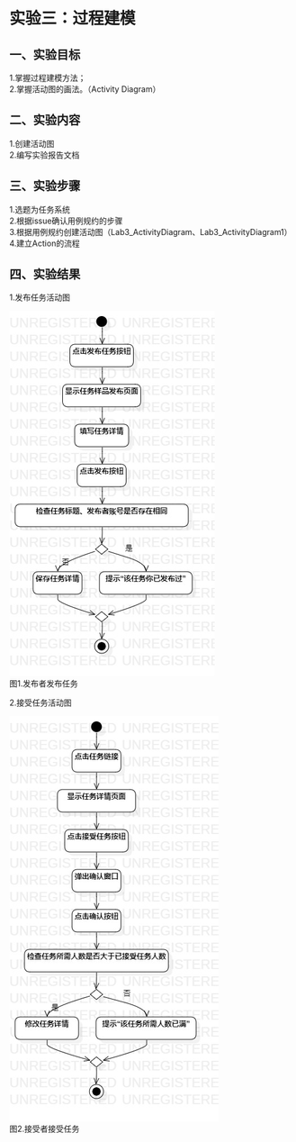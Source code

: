 # 实验三：过程建模

## 一、实验目标

1.掌握过程建模方法；  
2.掌握活动图的画法。（Activity Diagram）

## 二、实验内容

1.创建活动图  
2.编写实验报告文档

## 三、实验步骤

1.选题为任务系统  
2.根据issue确认用例规约的步骤  
3.根据用例规约创建活动图（Lab3_ActivityDiagram、Lab3_ActivityDiagram1）  
4.建立Action的流程  

## 四、实验结果

1.发布任务活动图

![第一张活动图](./Lab3_ActivityDiagram.jpg)  
图1.发布者发布任务

2.接受任务活动图

![第二张活动图](./Lab3_ActivityDiagram1.jpg)  
图2.接受者接受任务
